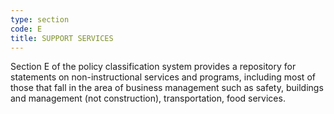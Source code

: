```yaml
---
type: section
code: E
title: SUPPORT SERVICES
---
```


Section E of the policy classification system provides a repository for statements on non-instructional services and programs, including most of those that fall in the area of business management such as safety, buildings and management (not construction), transportation, food services.
